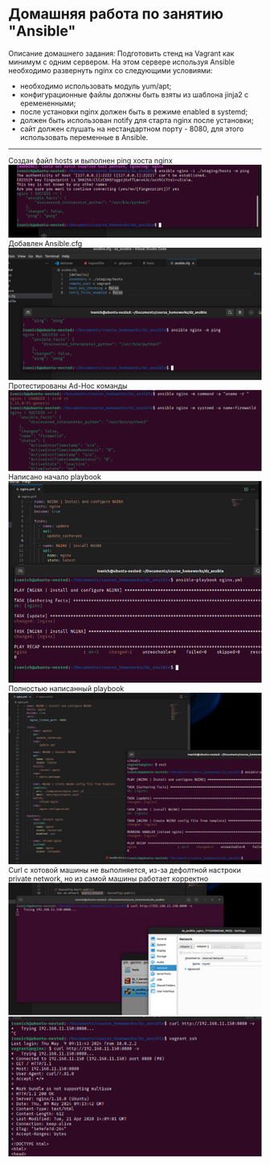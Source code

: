 # Домашняя работа по занятию "Ansible"
Описание домашнего задания:
Подготовить стенд на Vagrant как минимум с одним сервером. На этом сервере используя Ansible необходимо развернуть nginx со следующими условиями:

- необходимо использовать модуль yum/apt;
- конфигурационные файлы должны быть взяты из шаблона jinja2 с еремененными;
- после установки nginx должен быть в режиме enabled в systemd;
- должен быть использован notify для старта nginx после установки;
- сайт должен слушать на нестандартном порту - 8080, для этого использовать переменные в Ansible.

---
Создан файл hosts и выполнен ping хоста nginx
![1](./images/1.png)
Добавлен Ansible.cfg 
![2](./images/2.png)
Протестированы Ad-Hoc команды 
![3](./images/3.png)
Написано начало playbook 
![4](./images/4.png)
Полностью написанный playbook
![5](./images/5.png)
Curl с хотовой машины не выполняется, из-за дефолтной настроки private network, но из самой машины работает корректно
![6](./images/6.png)
![7](./images/7.png)
